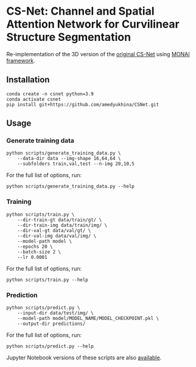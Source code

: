# CS-Net: Channel and Spatial Attention Network for Curvilinear Structure Segmentation

Re-implementation of the 3D version of the [original CS-Net](https://github.com/iMED-Lab/CS-Net) using [MONAI framework](https://github.com/Project-MONAI/MONAI). 

## Installation

```angular2html
conda create -n csnet python=3.9
conda activate csnet
pip install git+https://github.com/amedyukhina/CSNet.git
```

## Usage

### Generate training data

```angular2html
python scripts/generate_training_data.py \
    --data-dir data --img-shape 16,64,64 \
    --subfolders train,val,test --n-img 20,10,5
```

For the full list of options, run:
```angular2html
python scripts/generate_training_data.py --help
```

### Training

```angular2html
python scripts/train.py \
    --dir-train-gt data/train/gt/ \
    --dir-train-img data/train/img/ \
    --dir-val-gt data/val/gt/ \
    --dir-val-img data/val/img/ \
    --model-path model \
    --epochs 20 \
    --batch-size 2 \
    --lr 0.0001
```

For the full list of options, run:
```angular2html
python scripts/train.py --help
```

### Prediction

```angular2html
python scripts/predict.py \
    --input-dir data/test/img/ \
    --model-path model/MODEL_NAME/MODEL_CHECKPOINT.pkl \
    --output-dir predictions/
```

For the full list of options, run:
```angular2html
python scripts/predict.py --help
```

Jupyter Notebook versions of these scripts are also [available](notebooks).

